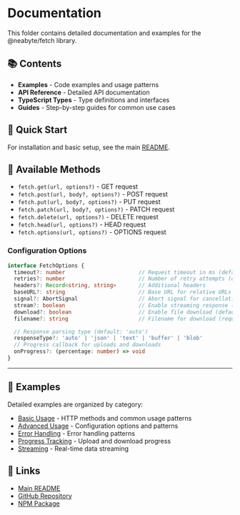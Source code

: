# Documentation

This folder contains detailed documentation and examples for the @neabyte/fetch library.

## 📚 Contents

- **Examples** - Code examples and usage patterns
- **API Reference** - Detailed API documentation
- **TypeScript Types** - Type definitions and interfaces
- **Guides** - Step-by-step guides for common use cases

## 🚀 Quick Start

For installation and basic setup, see the main [README](../README.md).

## 🔧 Available Methods

- `fetch.get(url, options?)` - GET request
- `fetch.post(url, body?, options?)` - POST request
- `fetch.put(url, body?, options?)` - PUT request
- `fetch.patch(url, body?, options?)` - PATCH request
- `fetch.delete(url, options?)` - DELETE request
- `fetch.head(url, options?)` - HEAD request
- `fetch.options(url, options?)` - OPTIONS request

### Configuration Options

```typescript
interface FetchOptions {
  timeout?: number                       // Request timeout in ms (default: 30000)
  retries?: number                       // Number of retry attempts (default: 1)
  headers?: Record<string, string>       // Additional headers
  baseURL?: string                       // Base URL for relative URLs
  signal?: AbortSignal                   // Abort signal for cancellation
  stream?: boolean                       // Enable streaming response (default: false)
  download?: boolean                     // Enable file download (default: false)
  filename?: string                      // Filename for download (required if download: true)

  // Response parsing type (default: 'auto')
  responseType?: 'auto' | 'json' | 'text' | 'buffer' | 'blob'
  // Progress callback for uploads and downloads
  onProgress?: (percentage: number) => void
}
```

---

## 📖 Examples

Detailed examples are organized by category:

- [Basic Usage](./examples/basic-usage.md) - HTTP methods and common usage patterns
- [Advanced Usage](./examples/advanced-usage.md) - Configuration options and patterns
- [Error Handling](./examples/error-handling.md) - Error handling patterns
- [Progress Tracking](./examples/progress-tracking.md) - Upload and download progress
- [Streaming](./examples/streaming.md) - Real-time data streaming

## 🔗 Links

- [Main README](../README.md)
- [GitHub Repository](https://github.com/NeaByteLab/Fetch)
- [NPM Package](https://www.npmjs.com/package/@neabyte/fetch)
